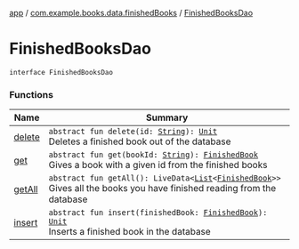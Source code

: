 [app](../../index.md) / [com.example.books.data.finishedBooks](../index.md) / [FinishedBooksDao](./index.md)

# FinishedBooksDao

`interface FinishedBooksDao`

### Functions

| Name | Summary |
|---|---|
| [delete](delete.md) | `abstract fun delete(id: `[`String`](https://kotlinlang.org/api/latest/jvm/stdlib/kotlin/-string/index.html)`): `[`Unit`](https://kotlinlang.org/api/latest/jvm/stdlib/kotlin/-unit/index.html)<br>Deletes a finished book out of the database |
| [get](get.md) | `abstract fun get(bookId: `[`String`](https://kotlinlang.org/api/latest/jvm/stdlib/kotlin/-string/index.html)`): `[`FinishedBook`](../-finished-book/index.md)<br>Gives a book with a given id from the finished books |
| [getAll](get-all.md) | `abstract fun getAll(): LiveData<`[`List`](https://kotlinlang.org/api/latest/jvm/stdlib/kotlin.collections/-list/index.html)`<`[`FinishedBook`](../-finished-book/index.md)`>>`<br>Gives all the books you have finished reading from the database |
| [insert](insert.md) | `abstract fun insert(finishedBook: `[`FinishedBook`](../-finished-book/index.md)`): `[`Unit`](https://kotlinlang.org/api/latest/jvm/stdlib/kotlin/-unit/index.html)<br>Inserts a finished book in the database |
